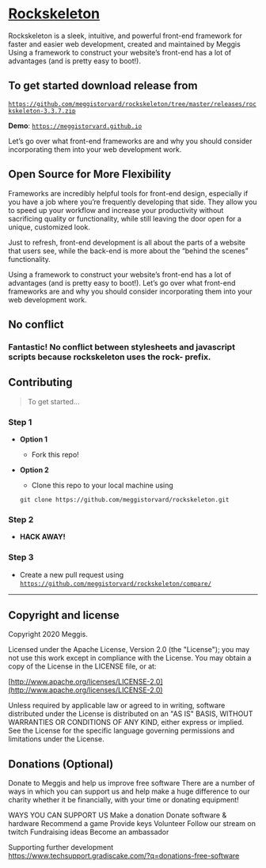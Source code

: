 # [Rockskeleton](https://github.com/meggistorvard/rockskeleton)

Rockskeleton is a sleek, intuitive, and powerful front-end framework for faster and easier web development, created and maintained by Meggis
Using a framework to construct your website’s front-end has a lot of advantages (and is pretty easy to boot!).


##  To get started download release from 

<a href="https://github.com/meggistorvard/rockskeleton/tree/master/releases/rockskeleton-3.3.7.zip" target="_blank">`https://github.com/meggistorvard/rockskeleton/tree/master/releases/rockskeleton-3.3.7.zip`</a> 

**Demo**:
<a target="_blank" href="https://meggistorvard.github.io" target="_blank">`https://meggistorvard.github.io`</a> 

Let’s go over what front-end frameworks are and why you should consider incorporating them into your web development work.


## Open Source for More Flexibility

Frameworks are incredibly helpful tools for front-end design, especially if you have a job where you’re frequently developing that side. They allow you to speed up your workflow and increase your productivity without sacrificing quality or functionality, while still leaving the door open for a unique, customized look. 

Just to refresh, front-end development is all about the parts of a website that users see, while the back-end is more about the “behind the scenes” functionality.

Using a framework to construct your website’s front-end has a lot of advantages (and is pretty easy to boot!). Let’s go over what front-end frameworks are and why you should consider incorporating them into your web development work.


## No conflict

### Fantastic! No conflict between stylesheets and javascript scripts because rockskeleton uses the rock- prefix.


## Contributing

> To get started...

### Step 1

- **Option 1**
    - Fork this repo!

- **Option 2**
    - Clone this repo to your local machine using 
	```
	git clone https://github.com/meggistorvard/rockskeleton.git
	```

### Step 2

- **HACK AWAY!**

### Step 3

- Create a new pull request using <a href="https://github.com/meggistorvard/rockskeleton/compare/" target="_blank">`https://github.com/meggistorvard/rockskeleton/compare/`</a>

---

## Copyright and license

Copyright 2020 Meggis.

Licensed under the Apache License, Version 2.0 (the "License");
you may not use this work except in compliance with the License.
You may obtain a copy of the License in the LICENSE file, or at:

  [http://www.apache.org/licenses/LICENSE-2.0](http://www.apache.org/licenses/LICENSE-2.0)

Unless required by applicable law or agreed to in writing, software
distributed under the License is distributed on an "AS IS" BASIS,
WITHOUT WARRANTIES OR CONDITIONS OF ANY KIND, either express or implied.
See the License for the specific language governing permissions and
limitations under the License.


## Donations (Optional)

Donate to Meggis and help us improve free software
There are a number of ways in which you can support us and help make a huge difference to our charity whether it be financially, with your time or donating equipment! 

WAYS YOU CAN SUPPORT US
	Make a donation
	Donate software & hardware
	Recommend a game
	Provide keys
	Volunteer
	Follow our stream on twitch
	Fundraising ideas
	Become an ambassador

Supporting further development	
 <a href="https://www.techsupport.gradiscake.com/?q=donations-free-software" target="_blank">https://www.techsupport.gradiscake.com/?q=donations-free-software</a>
